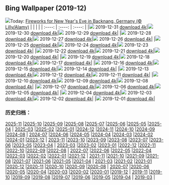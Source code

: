 ## Bing Wallpaper (2019-12)
![](http://cn.bing.com/th?id=OHR.NYEBacknang_EN-US4252840326_UHD.jpg&w=1000)Today: [Fireworks for New Year's Eve in Backnang, Germany (© Lilly/Alamy)](http://cn.bing.com/th?id=OHR.NYEBacknang_EN-US4252840326_UHD.jpg)
|      |      |      |
| :----: | :----: | :----: |
|![](http://cn.bing.com/th?id=OHR.NYEBacknang_EN-US4252840326_UHD.jpg&pid=hp&w=384&h=216&rs=1&c=4) 2019-12-31 [download 4k](http://cn.bing.com/th?id=OHR.NYEBacknang_EN-US4252840326_UHD.jpg)|![](http://cn.bing.com/th?id=OHR.SkyIslands_EN-US4150149691_UHD.jpg&pid=hp&w=384&h=216&rs=1&c=4) 2019-12-30 [download 4k](http://cn.bing.com/th?id=OHR.SkyIslands_EN-US4150149691_UHD.jpg)|![](http://cn.bing.com/th?id=OHR.InnsbruckSkiJump_EN-US4058119779_UHD.jpg&pid=hp&w=384&h=216&rs=1&c=4) 2019-12-29 [download 4k](http://cn.bing.com/th?id=OHR.InnsbruckSkiJump_EN-US4058119779_UHD.jpg)|
|![](http://cn.bing.com/th?id=OHR.TrumpeterWinter_EN-US3945298100_UHD.jpg&pid=hp&w=384&h=216&rs=1&c=4) 2019-12-28 [download 4k](http://cn.bing.com/th?id=OHR.TrumpeterWinter_EN-US3945298100_UHD.jpg)|![](http://cn.bing.com/th?id=OHR.KinderdijkSkating_EN-US3881873172_UHD.jpg&pid=hp&w=384&h=216&rs=1&c=4) 2019-12-27 [download 4k](http://cn.bing.com/th?id=OHR.KinderdijkSkating_EN-US3881873172_UHD.jpg)|![](http://cn.bing.com/th?id=OHR.SloveniaAlps_EN-US3700970842_UHD.jpg&pid=hp&w=384&h=216&rs=1&c=4) 2019-12-26 [download 4k](http://cn.bing.com/th?id=OHR.SloveniaAlps_EN-US3700970842_UHD.jpg)|
|![](http://cn.bing.com/th?id=OHR.WarsawXmas_EN-US3496666406_UHD.jpg&pid=hp&w=384&h=216&rs=1&c=4) 2019-12-25 [download 4k](http://cn.bing.com/th?id=OHR.WarsawXmas_EN-US3496666406_UHD.jpg)|![](http://cn.bing.com/th?id=OHR.ReindeerNorway_EN-US3428455299_UHD.jpg&pid=hp&w=384&h=216&rs=1&c=4) 2019-12-24 [download 4k](http://cn.bing.com/th?id=OHR.ReindeerNorway_EN-US3428455299_UHD.jpg)|![](http://cn.bing.com/th?id=OHR.AiringGrievances_EN-US3147113419_UHD.jpg&pid=hp&w=384&h=216&rs=1&c=4) 2019-12-23 [download 4k](http://cn.bing.com/th?id=OHR.AiringGrievances_EN-US3147113419_UHD.jpg)|
|![](http://cn.bing.com/th?id=OHR.RealSnowflake_EN-US6372537242_UHD.jpg&pid=hp&w=384&h=216&rs=1&c=4) 2019-12-22 [download 4k](http://cn.bing.com/th?id=OHR.RealSnowflake_EN-US6372537242_UHD.jpg)|![](http://cn.bing.com/th?id=OHR.SeventeenSolstice_EN-US6457012478_UHD.jpg&pid=hp&w=384&h=216&rs=1&c=4) 2019-12-21 [download 4k](http://cn.bing.com/th?id=OHR.SeventeenSolstice_EN-US6457012478_UHD.jpg)|![](http://cn.bing.com/th?id=OHR.MauiEucalyptus_EN-US2882025617_UHD.jpg&pid=hp&w=384&h=216&rs=1&c=4) 2019-12-20 [download 4k](http://cn.bing.com/th?id=OHR.MauiEucalyptus_EN-US2882025617_UHD.jpg)|
|![](http://cn.bing.com/th?id=OHR.ValleyForge_EN-US6699070514_UHD.jpg&pid=hp&w=384&h=216&rs=1&c=4) 2019-12-19 [download 4k](http://cn.bing.com/th?id=OHR.ValleyForge_EN-US6699070514_UHD.jpg)|![](http://cn.bing.com/th?id=OHR.HallXmasMarket_EN-US6144707685_UHD.jpg&pid=hp&w=384&h=216&rs=1&c=4) 2019-12-18 [download 4k](http://cn.bing.com/th?id=OHR.HallXmasMarket_EN-US6144707685_UHD.jpg)|![](http://cn.bing.com/th?id=OHR.TempleofSaturn_EN-US5979918994_UHD.jpg&pid=hp&w=384&h=216&rs=1&c=4) 2019-12-17 [download 4k](http://cn.bing.com/th?id=OHR.TempleofSaturn_EN-US5979918994_UHD.jpg)|
|![](http://cn.bing.com/th?id=OHR.ReconciliationDay_EN-US5902940589_UHD.jpg&pid=hp&w=384&h=216&rs=1&c=4) 2019-12-16 [download 4k](http://cn.bing.com/th?id=OHR.ReconciliationDay_EN-US5902940589_UHD.jpg)|![](http://cn.bing.com/th?id=OHR.NutsWeekend_EN-US5701415684_UHD.jpg&pid=hp&w=384&h=216&rs=1&c=4) 2019-12-15 [download 4k](http://cn.bing.com/th?id=OHR.NutsWeekend_EN-US5701415684_UHD.jpg)|![](http://cn.bing.com/th?id=OHR.SpruceGrouse_EN-US5594866236_UHD.jpg&pid=hp&w=384&h=216&rs=1&c=4) 2019-12-14 [download 4k](http://cn.bing.com/th?id=OHR.SpruceGrouse_EN-US5594866236_UHD.jpg)|
|![](http://cn.bing.com/th?id=OHR.LandwasserViaduct_EN-US5486246776_UHD.jpg&pid=hp&w=384&h=216&rs=1&c=4) 2019-12-13 [download 4k](http://cn.bing.com/th?id=OHR.LandwasserViaduct_EN-US5486246776_UHD.jpg)|![](http://cn.bing.com/th?id=OHR.SheepCoteClod_EN-US5370350068_UHD.jpg&pid=hp&w=384&h=216&rs=1&c=4) 2019-12-12 [download 4k](http://cn.bing.com/th?id=OHR.SheepCoteClod_EN-US5370350068_UHD.jpg)|![](http://cn.bing.com/th?id=OHR.TengbocheMonastery_EN-US0767970759_UHD.jpg&pid=hp&w=384&h=216&rs=1&c=4) 2019-12-11 [download 4k](http://cn.bing.com/th?id=OHR.TengbocheMonastery_EN-US0767970759_UHD.jpg)|
|![](http://cn.bing.com/th?id=OHR.GoldenHall_EN-US0236867066_UHD.jpg&pid=hp&w=384&h=216&rs=1&c=4) 2019-12-10 [download 4k](http://cn.bing.com/th?id=OHR.GoldenHall_EN-US0236867066_UHD.jpg)|![](http://cn.bing.com/th?id=OHR.BlueChip_EN-US9896595975_UHD.jpg&pid=hp&w=384&h=216&rs=1&c=4) 2019-12-09 [download 4k](http://cn.bing.com/th?id=OHR.BlueChip_EN-US9896595975_UHD.jpg)|![](http://cn.bing.com/th?id=OHR.PurpleWeekend_EN-US9729941585_UHD.jpg&pid=hp&w=384&h=216&rs=1&c=4) 2019-12-08 [download 4k](http://cn.bing.com/th?id=OHR.PurpleWeekend_EN-US9729941585_UHD.jpg)|
|![](http://cn.bing.com/th?id=OHR.FlagAboveArizona_EN-US9636197389_UHD.jpg&pid=hp&w=384&h=216&rs=1&c=4) 2019-12-07 [download 4k](http://cn.bing.com/th?id=OHR.FlagAboveArizona_EN-US9636197389_UHD.jpg)|![](http://cn.bing.com/th?id=OHR.AmericasPlayground_EN-US9140833973_UHD.jpg&pid=hp&w=384&h=216&rs=1&c=4) 2019-12-06 [download 4k](http://cn.bing.com/th?id=OHR.AmericasPlayground_EN-US9140833973_UHD.jpg)|![](http://cn.bing.com/th?id=OHR.CanadaTreeFarm_EN-US0267582990_UHD.jpg&pid=hp&w=384&h=216&rs=1&c=4) 2019-12-05 [download 4k](http://cn.bing.com/th?id=OHR.CanadaTreeFarm_EN-US0267582990_UHD.jpg)|
|![](http://cn.bing.com/th?id=OHR.RhinosOxpecker_EN-US0144797285_UHD.jpg&pid=hp&w=384&h=216&rs=1&c=4) 2019-12-04 [download 4k](http://cn.bing.com/th?id=OHR.RhinosOxpecker_EN-US0144797285_UHD.jpg)|![](http://cn.bing.com/th?id=OHR.PuffinSharing_EN-US0079609912_UHD.jpg&pid=hp&w=384&h=216&rs=1&c=4) 2019-12-03 [download 4k](http://cn.bing.com/th?id=OHR.PuffinSharing_EN-US0079609912_UHD.jpg)|![](http://cn.bing.com/th?id=OHR.AKParksDay_EN-US9980950271_UHD.jpg&pid=hp&w=384&h=216&rs=1&c=4) 2019-12-02 [download 4k](http://cn.bing.com/th?id=OHR.AKParksDay_EN-US9980950271_UHD.jpg)|
|![](http://cn.bing.com/th?id=OHR.HalleyVI_EN-US9882320579_UHD.jpg&pid=hp&w=384&h=216&rs=1&c=4) 2019-12-01 [download 4k](http://cn.bing.com/th?id=OHR.HalleyVI_EN-US9882320579_UHD.jpg)|
### 历史归档：
[2025-11](/picture/2025-11/) |[2025-10](/picture/2025-10/) |[2025-09](/picture/2025-09/) |[2025-08](/picture/2025-08/) |[2025-07](/picture/2025-07/) |[2025-06](/picture/2025-06/) |[2025-05](/picture/2025-05/) |[2025-04](/picture/2025-04/) |
[2025-03](/picture/2025-03/) |[2025-02](/picture/2025-02/) |[2025-01](/picture/2025-01/) |[2024-12](/picture/2024-12/) |[2024-11](/picture/2024-11/) |[2024-10](/picture/2024-10/) |[2024-09](/picture/2024-09/) |[2024-08](/picture/2024-08/) |
[2024-07](/picture/2024-07/) |[2024-06](/picture/2024-06/) |[2024-05](/picture/2024-05/) |[2024-04](/picture/2024-04/) |[2024-03](/picture/2024-03/) |[2024-02](/picture/2024-02/) |[2024-01](/picture/2024-01/) |[2023-12](/picture/2023-12/) |
[2023-11](/picture/2023-11/) |[2023-10](/picture/2023-10/) |[2023-09](/picture/2023-09/) |[2023-08](/picture/2023-08/) |[2023-07](/picture/2023-07/) |[2023-06](/picture/2023-06/) |[2023-05](/picture/2023-05/) |[2023-04](/picture/2023-04/) |
[2023-03](/picture/2023-03/) |[2023-02](/picture/2023-02/) |[2023-01](/picture/2023-01/) |[2022-12](/picture/2022-12/) |[2022-11](/picture/2022-11/) |[2022-10](/picture/2022-10/) |[2022-09](/picture/2022-09/) |[2022-08](/picture/2022-08/) |
[2022-07](/picture/2022-07/) |[2022-06](/picture/2022-06/) |[2022-05](/picture/2022-05/) |[2022-04](/picture/2022-04/) |[2022-03](/picture/2022-03/) |[2022-02](/picture/2022-02/) |[2022-01](/picture/2022-01/) |[2021-12](/picture/2021-12/) |
[2021-11](/picture/2021-11/) |[2021-10](/picture/2021-10/) |[2021-09](/picture/2021-09/) |[2021-08](/picture/2021-08/) |[2021-07](/picture/2021-07/) |[2021-06](/picture/2021-06/) |[2021-05](/picture/2021-05/) |[2021-04](/picture/2021-04/) |
[2021-03](/picture/2021-03/) |[2021-02](/picture/2021-02/) |[2021-01](/picture/2021-01/) |[2020-12](/picture/2020-12/) |[2020-11](/picture/2020-11/) |[2020-10](/picture/2020-10/) |[2020-09](/picture/2020-09/) |[2020-08](/picture/2020-08/) |
[2020-07](/picture/2020-07/) |[2020-06](/picture/2020-06/) |[2020-05](/picture/2020-05/) |[2020-04](/picture/2020-04/) |[2020-03](/picture/2020-03/) |[2020-02](/picture/2020-02/) |[2020-01](/picture/2020-01/) |[2019-12](/picture/2019-12/) |
[2019-11](/picture/2019-11/) |[2019-10](/picture/2019-10/) |[2019-09](/picture/2019-09/) |[2019-08](/picture/2019-08/) |[2019-07](/picture/2019-07/) |[2019-06](/picture/2019-06/) |[2019-05](/picture/2019-05/) |[2019-04](/picture/2019-04/) |
[2019-03](/picture/2019-03/) |
